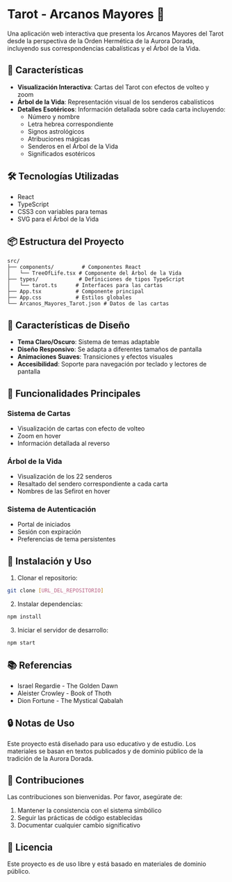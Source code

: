 # Tarot - Arcanos Mayores 🌟

Una aplicación web interactiva que presenta los Arcanos Mayores del Tarot desde la perspectiva de la Orden Hermética de la Aurora Dorada, incluyendo sus correspondencias cabalísticas y el Árbol de la Vida.

## 🌟 Características

- **Visualización Interactiva**: Cartas del Tarot con efectos de volteo y zoom
- **Árbol de la Vida**: Representación visual de los senderos cabalísticos
- **Detalles Esotéricos**: Información detallada sobre cada carta incluyendo:
  - Número y nombre
  - Letra hebrea correspondiente
  - Signos astrológicos
  - Atribuciones mágicas
  - Senderos en el Árbol de la Vida
  - Significados esotéricos

## 🛠️ Tecnologías Utilizadas

- React
- TypeScript
- CSS3 con variables para temas
- SVG para el Árbol de la Vida

## 📦 Estructura del Proyecto

```
src/
├── components/         # Componentes React
│   └── TreeOfLife.tsx # Componente del Árbol de la Vida
├── types/             # Definiciones de tipos TypeScript
│   └── tarot.ts      # Interfaces para las cartas
├── App.tsx           # Componente principal
├── App.css           # Estilos globales
└── Arcanos_Mayores_Tarot.json # Datos de las cartas
```

## 🎨 Características de Diseño

- **Tema Claro/Oscuro**: Sistema de temas adaptable
- **Diseño Responsivo**: Se adapta a diferentes tamaños de pantalla
- **Animaciones Suaves**: Transiciones y efectos visuales
- **Accesibilidad**: Soporte para navegación por teclado y lectores de pantalla

## 🔮 Funcionalidades Principales

### Sistema de Cartas
- Visualización de cartas con efecto de volteo
- Zoom en hover
- Información detallada al reverso

### Árbol de la Vida
- Visualización de los 22 senderos
- Resaltado del sendero correspondiente a cada carta
- Nombres de las Sefirot en hover

### Sistema de Autenticación
- Portal de iniciados
- Sesión con expiración
- Preferencias de tema persistentes

## 🚀 Instalación y Uso

1. Clonar el repositorio:
```bash
git clone [URL_DEL_REPOSITORIO]
```

2. Instalar dependencias:
```bash
npm install
```

3. Iniciar el servidor de desarrollo:
```bash
npm start
```

## 📚 Referencias

- Israel Regardie - The Golden Dawn
- Aleister Crowley - Book of Thoth
- Dion Fortune - The Mystical Qabalah

## 🔒 Notas de Uso

Este proyecto está diseñado para uso educativo y de estudio. Los materiales se basan en textos publicados y de dominio público de la tradición de la Aurora Dorada.

## 🤝 Contribuciones

Las contribuciones son bienvenidas. Por favor, asegúrate de:
1. Mantener la consistencia con el sistema simbólico
2. Seguir las prácticas de código establecidas
3. Documentar cualquier cambio significativo

## 📄 Licencia

Este proyecto es de uso libre y está basado en materiales de dominio público.
